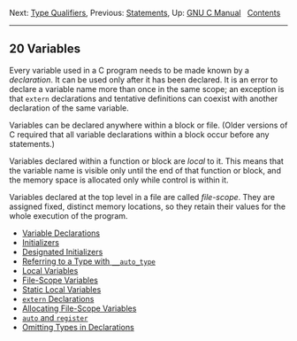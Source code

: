 Next: [Type Qualifiers](Type-Qualifiers.md), Previous:
[Statements](Statements.md), Up: [GNU C Manual](index.md)  
[Contents](index.md#SEC_Contents "Table of contents")  

------------------------------------------------------------------------


## 20 Variables 


Every variable used in a C program needs to be made known by a
*declaration*. It can be used only after it has been declared. It is an
error to declare a variable name more than once in the same scope; an
exception is that `extern` declarations and tentative definitions can
coexist with another declaration of the same variable.

Variables can be declared anywhere within a block or file. (Older
versions of C required that all variable declarations within a block
occur before any statements.)

Variables declared within a function or block are *local* to it. This
means that the variable name is visible only until the end of that
function or block, and the memory space is allocated only while control
is within it.

Variables declared at the top level in a file are called *file-scope*.
They are assigned fixed, distinct memory locations, so they retain their
values for the whole execution of the program.

-   [Variable Declarations](Variable-Declarations.md)
-   [Initializers](Initializers.md)
-   [Designated Initializers](Designated-Inits.md)
-   [Referring to a Type with `__auto_type`](Auto-Type.md)
-   [Local Variables](Local-Variables.md)
-   [File-Scope Variables](File_002dScope-Variables.md)
-   [Static Local Variables](Static-Local-Variables.md)
-   [`extern` Declarations](Extern-Declarations.md)
-   [Allocating File-Scope Variables](Allocating-File_002dScope.md)
-   [`auto` and `register`](auto-and-register.md)
-   [Omitting Types in Declarations](Omitting-Types.md)
